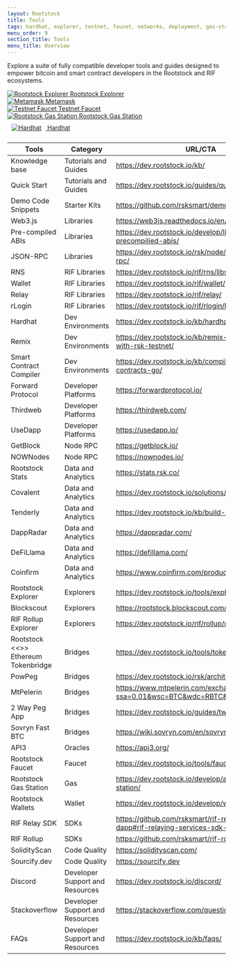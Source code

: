 ```yaml
---
layout: Rootstock
title: Tools
tags: hardhat, explorer, testnet, faucet, networks, deployment, gas-station, tools, Rootstock, ethereum, smart-contracts, install, get-started, how-to, wallets
menu_order: 9
section_title: Tools
menu_title: Overview
---
```

Explore a suite of fully compatible developer tools and guides designed to empower bitcoin and smart contract developers in the Rootstock and RIF ecosystems.

<div id="stats-carousel" class="owl-carousel owl-theme">
    <div class="item">
        <a href="https://explorer.rsk.co" target="blank">
        <img src="/assets/img/tools/4-rootstock-explorer.png" alt="Rootstock Explorer">
        <a class="company-name" href="https://explorer.rsk.co" target="blank">Rootstock Explorer</a>
    </a>
    </div>
    <div class="item">
        <a href="https://metamask.io" target="blank">
        <img src="/assets/img/tools/3-metamask.png" alt="Metamask">
        <a class="company-name" href="https://metamask.io" target="blank">Metamask</a>
    </a>
    </div>
    <div class="item">
        <a href="https://faucet.rsk.co/" target="blank">
        <img src="/assets/img/tools/5-testnet-faucet.png" alt="Testnet Faucet">
        <a class="company-name" href="https://faucet.rsk.co/" target="blank">Testnet Faucet</a>
    </a>
    </div>
    <div class="item">
        <a href="https://rskgasstation.info" target="blank">
        <img src="/assets/img/tools/1-gasstation.png" alt="Rootstock Gas Station">
        <a class="company-name" href="https://rskgasstation.info" target="blank">Rootstock Gas Station</a>
    </a>
    </div>
    <div class="item">
       <a href="https://hardhat.org" target="blank">
        <img src="/assets/img/tools/2-hardhat.jpg" alt="Hardhat" style="margin: 10px;">
        <a class="company-name" href="https://hardhat.org">Hardhat</a>
    </a>
    </div>
</div>

| Tools                                           | Category                        | URL/CTA                                                                                 |
| ----------------------------------------------- | ------------------------------- | --------------------------------------------------------------------------------------- |
| Knowledge base                                  | Tutorials and Guides            | https://dev.rootstock.io/kb/                                                            |
| Quick Start                                     | Tutorials and Guides            | https://dev.rootstock.io/guides/quickstart/                                             |
| Demo Code Snippets                              | Starter Kits                    | https://github.com/rsksmart/demo-code-snippet                                           |
| Web3.js                                         | Libraries                       | https://web3js.readthedocs.io/en/v1.10.0/                                               |
| Pre-compiled ABIs                               | Libraries                       | https://dev.rootstock.io/develop/libs/rsk-precompilied-abis/                            |
| JSON-RPC                                        | Libraries                       | https://dev.rootstock.io/rsk/node/architecture/json-rpc/                                |
| RNS                                             | RIF Libraries                   | https://dev.rootstock.io/rif/rns/libs                                                   |
| Wallet                                          | RIF Libraries                   | https://dev.rootstock.io/rif/wallet/                                                    |
| Relay                                           | RIF Libraries                   | https://dev.rootstock.io/rif/relay/                                                     |
| rLogin                                          | RIF Libraries                   | https://dev.rootstock.io/rif/rlogin/libraries/                                          |
| Hardhat                                         | Dev Environments                | https://dev.rootstock.io/kb/hardhat-setup-on-rsk/                                       |
| Remix                                           | Dev Environments                | https://dev.rootstock.io/kb/remix-and-metamask-with-rsk-testnet/                        |
| Smart Contract Compiler                         | Dev Environments                | https://dev.rootstock.io/kb/compile-smart-contracts-go/                                 |
| Forward Protocol                                | Developer Platforms             | https://forwardprotocol.io/                                                             |
| Thirdweb                                        | Developer Platforms             | https://thirdweb.com/                                                                   |
| UseDapp                                         | Developer Platforms             | https://usedapp.io/                                                                     |
| GetBlock                                        | Node RPC                        | https://getblock.io/                                                                    |
| NOWNodes                                        | Node RPC                        | https://nownodes.io/                                                                    |
| Rootstock Stats                                 | Data and Analytics              | https://stats.rsk.co/                                                                   |
| Covalent                                        | Data and Analytics              | https://dev.rootstock.io/solutions/covalent/                                            |
| Tenderly                                        | Data and Analytics              | https://dev.rootstock.io/kb/build-with-tenderly/                                        |
| DappRadar                                       | Data and Analytics              | https://dappradar.com/                                                                  |
| DeFiLlama                                       | Data and Analytics              | https://defillama.com/                                                                  |
| Coinfirm                                        | Data and Analytics              | https://www.coinfirm.com/products/aml-platform/                                         |
| Rootstock Explorer                              | Explorers                       | https://dev.rootstock.io/tools/explorer/                                                |
| Blockscout                                      | Explorers                       | https://rootstock.blockscout.com/                                                       |
| RIF Rollup Explorer                             | Explorers                       | https://dev.rootstock.io/rif/rollup/dapps/                                              |
| Rootstock &lt;&lt;&gt;&gt; Ethereum Tokenbridge | Bridges                         | https://dev.rootstock.io/tools/tokenbridge/                                             |
| PowPeg                                          | Bridges                         | https://dev.rootstock.io/rsk/architecture/powpeg/                                       |
| MtPelerin                                       | Bridges                         | https://www.mtpelerin.com/exchange-crypto?ssa=0.01&wsc=BTC&wdc=RBTC&wsa=0.01            |
| 2 Way Peg App                                   | Bridges                         | https://dev.rootstock.io/guides/two-way-peg-app/                                        |
| Sovryn Fast BTC                                 | Bridges                         | https://wiki.sovryn.com/en/sovryn-dapp/bridge                                           |
| API3                                            | Oracles                         | https://api3.org/                                                                       |
| Rootstock Faucet                                | Faucet                          | https://dev.rootstock.io/tools/faucet/                                                  |
| Rootstock Gas Station                           | Gas                             | https://dev.rootstock.io/develop/apps/tools/gas-station/                                |
| Rootstock Wallets                               | Wallet                          | https://dev.rootstock.io/develop/wallet/use/                                            |
| RIF Relay SDK                                   | SDKs                            | https://github.com/rsksmart/rif-relay-sample-dapp#rif-relaying-services-sdk-sample-dapp |
| RIF Rollup                                      | SDKs                            | https://github.com/rsksmart/rif-rollup-js-sdk                                           |
| SolidityScan                                    | Code Quality                    | https://solidityscan.com/                                                               |
| Sourcify.dev                                    | Code Quality                    | https://sourcify.dev                                                                    |
| Discord                                         | Developer Support and Resources | https://dev.rootstock.io/discord/                                                       |
| Stackoverflow                                   | Developer Support and Resources | https://stackoverflow.com/questions/tagged/rsk                                          |
| FAQs                                            | Developer Support and Resources | https://dev.rootstock.io/kb/faqs/                                                       |
